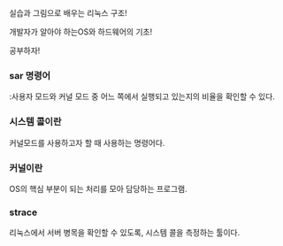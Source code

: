 실습과 그림으로 배우는 리눅스 구조!

개발자가 알아야 하는OS와 하드웨어의 기초!

공부하자!

### sar 명령어
:사용자 모드와 커널 모드 중 어느 쪽에서 실행되고 있는지의 비율을 확인할 수 있다.

### 시스템 콜이란
커널모드를 사용하고자 할 때 사용하는 명령어다.

### 커널이란
OS의 핵심 부분이 되는 처리를 모아 담당하는 프로그램.

### strace
리눅스에서 서버 병목을 확인할 수 있도록, 시스템 콜을 측정하는 툴이다.



